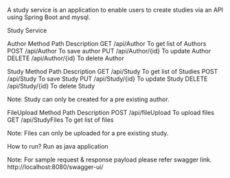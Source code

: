A study service is an application to enable users to create studies via an API using Spring Boot and mysql.

Study Service

Author
Method	Path	Description
GET	/api/Author	To get list of Authors
POST	/api/Author	To save author
PUT	/api/Author/{id}	To update Author
DELETE	/api/Author/{id}	To delete Author


Study
Method	Path	Description
GET	/api/Study	To get list of Studies
POST	/api/Study	To save Study
PUT	/api/Study/{id}	To update Study
DELETE	/api/Study/{id}	To delete Study

Note: Study can only be created for a pre existing author.

FileUpload
Method	Path	Description
POST	/api/fileUpload	To upload files
GET	/api/StudyFiles	To get list of files

Note: Files can only be uploaded for a pre existing study.


How to run?
Run as java application

Note: For sample request & response payload please refer swagger link.
http://localhost:8080/swagger-ui/
